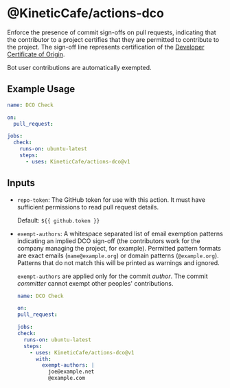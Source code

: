 # @KineticCafe/actions-dco

Enforce the presence of commit sign-offs on pull requests, indicating that the
contributor to a project certifies that they are permitted to contribute to the
project. The sign-off line represents certification of the [Developer
Certificate of Origin][dco].

Bot user contributions are automatically exempted.

## Example Usage

```yaml
name: DCO Check

on:
  pull_request:

jobs:
  check:
    runs-on: ubuntu-latest
    steps:
      - uses: KineticCafe/actions-dco@v1
```

## Inputs

- `repo-token`: The GitHub token for use with this action. It must have
  sufficient permissions to read pull request details.

  Default: `${{ github.token }}`

- `exempt-authors`: A whitespace separated list of email exemption patterns
  indicating an implied DCO sign-off (the contributors work for the company
  managing the project, for example). Permitted pattern formats are exact emails
  (`name@example.org`) or domain patterns (`@example.org`). Patterns that do not
  match this will be printed as warnings and ignored.

  `exempt-authors` are applied only for the commit _author_. The commit
  _committer_ cannot exempt other peoples' contributions.

  ```yaml
  name: DCO Check

  on:
  pull_request:

  jobs:
  check:
    runs-on: ubuntu-latest
    steps:
      - uses: KineticCafe/actions-dco@v1
        with:
          exempt-authors: |
            joe@example.net
            @example.com
  ```

[dco]: https://developercertificate.org
